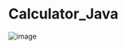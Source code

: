 # Calculator_Java

![image](https://github.com/springhana/Calculator_Java/assets/97121074/a185eb3e-3fa9-40c9-be93-ff60f755e9dd)
